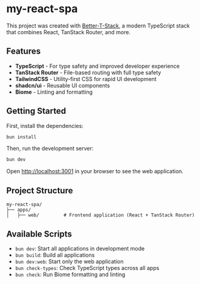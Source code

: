 # my-react-spa

This project was created with [Better-T-Stack](https://github.com/AmanVarshney01/create-better-t-stack), a modern TypeScript stack that combines React, TanStack Router, and more.

## Features

- **TypeScript** - For type safety and improved developer experience
- **TanStack Router** - File-based routing with full type safety
- **TailwindCSS** - Utility-first CSS for rapid UI development
- **shadcn/ui** - Reusable UI components
- **Biome** - Linting and formatting

## Getting Started

First, install the dependencies:

```bash
bun install
```


Then, run the development server:

```bash
bun dev
```

Open [http://localhost:3001](http://localhost:3001) in your browser to see the web application.



## Project Structure

```
my-react-spa/
├── apps/
│   ├── web/         # Frontend application (React + TanStack Router)
```

## Available Scripts

- `bun dev`: Start all applications in development mode
- `bun build`: Build all applications
- `bun dev:web`: Start only the web application
- `bun check-types`: Check TypeScript types across all apps
- `bun check`: Run Biome formatting and linting

